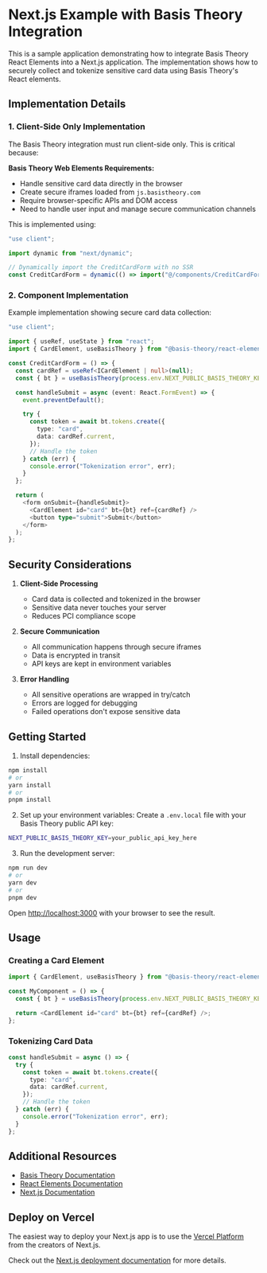 # Next.js Example with Basis Theory Integration

This is a sample application demonstrating how to integrate Basis Theory React Elements into a Next.js application. The implementation shows how to securely collect and tokenize sensitive card data using Basis Theory's React elements.

## Implementation Details

### 1. Client-Side Only Implementation

The Basis Theory integration must run client-side only. This is critical because:

**Basis Theory Web Elements Requirements:**

- Handle sensitive card data directly in the browser
- Create secure iframes loaded from `js.basistheory.com`
- Require browser-specific APIs and DOM access
- Need to handle user input and manage secure communication channels

This is implemented using:

```typescript
"use client";

import dynamic from "next/dynamic";

// Dynamically import the CreditCardForm with no SSR
const CreditCardForm = dynamic(() => import("@/components/CreditCardForm"), { ssr: false });
```

### 2. Component Implementation

Example implementation showing secure card data collection:

```typescript
"use client";

import { useRef, useState } from "react";
import { CardElement, useBasisTheory } from "@basis-theory/react-elements";

const CreditCardForm = () => {
  const cardRef = useRef<ICardElement | null>(null);
  const { bt } = useBasisTheory(process.env.NEXT_PUBLIC_BASIS_THEORY_KEY);

  const handleSubmit = async (event: React.FormEvent) => {
    event.preventDefault();

    try {
      const token = await bt.tokens.create({
        type: "card",
        data: cardRef.current,
      });
      // Handle the token
    } catch (err) {
      console.error("Tokenization error", err);
    }
  };

  return (
    <form onSubmit={handleSubmit}>
      <CardElement id="card" bt={bt} ref={cardRef} />
      <button type="submit">Submit</button>
    </form>
  );
};
```

## Security Considerations

1. **Client-Side Processing**

   - Card data is collected and tokenized in the browser
   - Sensitive data never touches your server
   - Reduces PCI compliance scope

2. **Secure Communication**

   - All communication happens through secure iframes
   - Data is encrypted in transit
   - API keys are kept in environment variables

3. **Error Handling**
   - All sensitive operations are wrapped in try/catch
   - Errors are logged for debugging
   - Failed operations don't expose sensitive data

## Getting Started

1. Install dependencies:

```bash
npm install
# or
yarn install
# or
pnpm install
```

2. Set up your environment variables:
   Create a `.env.local` file with your Basis Theory public API key:

```bash
NEXT_PUBLIC_BASIS_THEORY_KEY=your_public_api_key_here
```

3. Run the development server:

```bash
npm run dev
# or
yarn dev
# or
pnpm dev
```

Open [http://localhost:3000](http://localhost:3000) with your browser to see the result.

## Usage

### Creating a Card Element

```typescript
import { CardElement, useBasisTheory } from "@basis-theory/react-elements";

const MyComponent = () => {
  const { bt } = useBasisTheory(process.env.NEXT_PUBLIC_BASIS_THEORY_KEY);

  return <CardElement id="card" bt={bt} ref={cardRef} />;
};
```

### Tokenizing Card Data

```typescript
const handleSubmit = async () => {
  try {
    const token = await bt.tokens.create({
      type: "card",
      data: cardRef.current,
    });
    // Handle the token
  } catch (err) {
    console.error("Tokenization error", err);
  }
};
```

## Additional Resources

- [Basis Theory Documentation](https://docs.basistheory.com/)
- [React Elements Documentation](https://docs.basistheory.com/elements/react-elements)
- [Next.js Documentation](https://nextjs.org/docs)

## Deploy on Vercel

The easiest way to deploy your Next.js app is to use the [Vercel Platform](https://vercel.com/new?utm_medium=default-template&filter=next.js&utm_source=create-next-app&utm_campaign=create-next-app-readme) from the creators of Next.js.

Check out the [Next.js deployment documentation](https://nextjs.org/docs/deployment) for more details.
